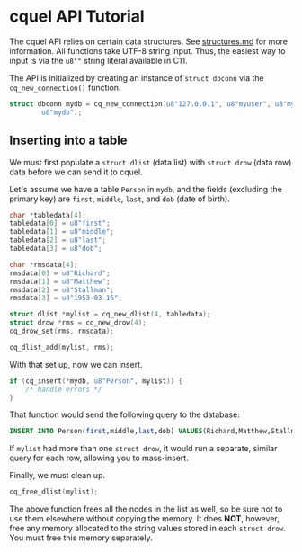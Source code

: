 cquel API Tutorial
==================

The cquel API relies on certain data structures. See [structures.md][1] for more
information. All functions take UTF-8 string input. Thus, the easiest way to
input is via the `u8""` string literal available in C11.

The API is initialized by creating an instance of `struct dbconn` via the
`cq_new_connection()` function.

``` c
struct dbconn mydb = cq_new_connection(u8"127.0.0.1", u8"myuser", u8"mypasswd",
        u8"mydb");
```

Inserting into a table
----------------------

We must first populate a `struct dlist` (data list) with `struct drow` (data
row) data before we can send it to cquel.

Let's assume we have a table `Person` in `mydb`, and the fields (excluding the
primary key) are `first`, `middle`, `last`, and `dob` (date of birth).

``` c
char *tabledata[4];
tabledata[0] = u8"first";
tabledata[1] = u8"middle";
tabledata[2] = u8"last";
tabledata[3] = u8"dob";

char *rmsdata[4];
rmsdata[0] = u8"Richard";
rmsdata[1] = u8"Matthew";
rmsdata[2] = u8"Stallman";
rmsdata[3] = u8"1953-03-16";

struct dlist *mylist = cq_new_dlist(4, tabledata);
struct drow *rms = cq_new_drow(4);
cq_drow_set(rms, rmsdata);

cq_dlist_add(mylist, rms);
```

With that set up, now we can insert.

``` c
if (cq_insert(*mydb, u8"Person", mylist)) {
    /* handle errors */
}
```

That function would send the following query to the database:

``` sql
INSERT INTO Person(first,middle,last,dob) VALUES(Richard,Matthew,Stallman,1953-03-16);
```

If `mylist` had more than one `struct drow`, it would run a separate, similar
query for each row, allowing you to mass-insert.

Finally, we must clean up.

``` c
cq_free_dlist(mylist);
```

The above function frees all the nodes in the list as well, so be sure not to
use them elsewhere without copying the memory. It does **NOT**, however, free 
any memory allocated to the string values stored in each `struct drow`. You must
free this memory separately.

[1]: structures.md

